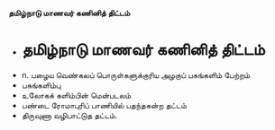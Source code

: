 **தமிழ்நாடு மாணவர் கணினித் திட்டம்**
- # தமிழ்நாடு மாணவர் கணினித் திட்டம்
- n. பழைய வெண்கலப் பொருள்களுக்குரிய அழகுப் பசுங்களிம் பேற்றம்
- பசுங்களிம்பு
- உலோகக் களிம்பின் மென்படலம்
- பண்டை ரோமாபுரிப் பாணியில் பதந்தகன்ற தட்டம்
- திருவுணா வழிபாட்டுத தட்டம்.


